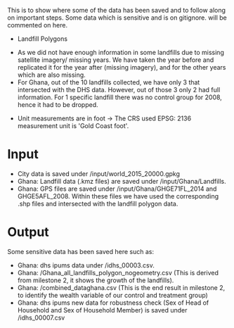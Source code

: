 This is to show where some of the data has been saved and to follow along on important steps. Some data which is sensitive and is on gitignore. will be commented on here. 

* Landfill Polygons
- As we did not have enough information in some landfills due to missing satellite imagery/ missing years. We have taken the year before and replicated it for the year after (missing imagery), and for the other years which are also missing. 
- For Ghana, out of the 10 landfills collected, we have only 3 that intersected with the DHS data. However, out of those 3 only 2 had full information. For 1 specific landfill there was no control group for 2008, hence it had to be dropped. 

* Unit measurements are in foot -> The CRS used EPSG: 2136 measurement unit is 'Gold Coast foot'. 


# Input 
- City data is saved under /input/world_2015_20000.gpkg
- Ghana: Landfill data (.kmz files) are saved under /input/Ghana/Landfills. 
- Ghana: GPS files are saved under /input/Ghana/GHGE71FL_2014 and GHGE5AFL_2008. Within these files we have used the corresponding .shp files and intersected with the landfill polygon data. 


# Output 
Some sensitive data has been saved here such as:
- Ghana: dhs ipums data under /idhs_00003.csv. 
- Ghana: /Ghana_all_landfills_polygon_nogeometry.csv (This is derived from milestone 2, it shows the growth of the landfills). 
- Ghana: /combined_dataghana.csv (This is the end result in milestone 2, to identify the wealth variable of our control and treatment group)
- Ghana: dhs ipums new data for robustness check (Sex of Head of Household and Sex of Household Member) is saved under /idhs_00007.csv


